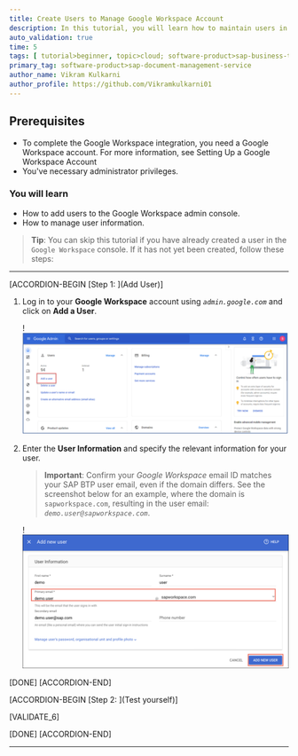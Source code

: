 ```yaml
---
title: Create Users to Manage Google Workspace Account
description: In this tutorial, you will learn how to maintain users in your Google Workspace account.
auto_validation: true
time: 5
tags: [ tutorial>beginner, topic>cloud; software-product>sap-business-technology-platform, software-product>sap-s-4hana; topic>Google Workspace ]
primary_tag: software-product>sap-document-management-service
author_name: Vikram Kulkarni
author_profile: https://github.com/Vikramkulkarni01
---
```


## Prerequisites
 - To complete the Google Workspace integration, you need a Google Workspace account. For more information, see Setting Up a Google Workspace Account
 - You've necessary administrator privileges.

### You will learn
  - How to add users to the Google Workspace admin console.
  - How to manage user information.

> **Tip**: You can skip this tutorial if you have already created a user in the `Google Workspace` console. If it has not yet been created, follow these steps:

---

[ACCORDION-BEGIN [Step 1: ](Add User)]
1. Log in to your **Google Workspace** account using *`admin.google.com`* and click on **Add a User**.

    !![Adding User](Add_User.png)

2. Enter the **User Information** and specify the relevant information for your user.

    >**Important**: Confirm your *Google Workspace* email ID matches your SAP BTP user email, even if the domain differs. See the screenshot below for an example, where the domain is `sapworkspace.com`, resulting in the user email: *`demo.user@sapworkspace.com`*.
  
    !![ManageUserinfo](AddUser_GWV1.png)

[DONE]
[ACCORDION-END]

[ACCORDION-BEGIN [Step 2: ](Test yourself)]

[VALIDATE_6]

[DONE]
[ACCORDION-END]





---
